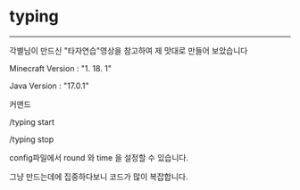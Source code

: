 # typing
---
각별님이 만드신 "타자연습"영상을 참고하여 제 맛대로 만들어 보았습니다

Minecraft Version : "1. 18. 1"

Java Version : "17.0.1"

커맨드 

/typing start

/typing stop 

config파일에서 round 와 time 을 설정할 수 있습니다.



그냥 만드는데에 집중하다보니 코드가 많이 복잡합니다.

